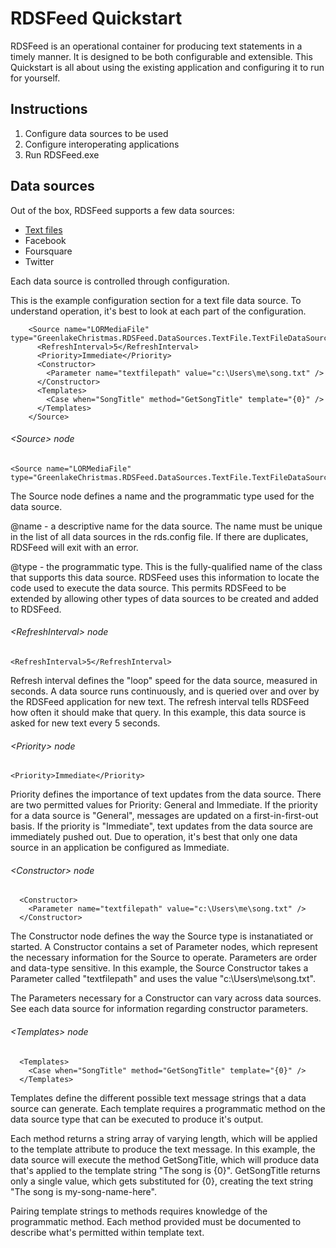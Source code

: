 ﻿# RDSFeed Quickstart

RDSFeed is an operational container for producing text statements in a timely manner. It is designed to
be both configurable and extensible. This Quickstart is all about using the existing application and
configuring it to run for yourself.

## Instructions
1. Configure data sources to be used
2. Configure interoperating applications
3. Run RDSFeed.exe

## Data sources

Out of the box, RDSFeed supports a few data sources:

* [Text files](https://github.com/greenlakexmas/RDSFeed/edit/master/DataSources/TextFile/TEXTFILES.md)
* Facebook
* Foursquare
* Twitter

Each data source is controlled through configuration.

This is the example configuration section for a text file data source. To understand operation, it's best
to look at each part of the configuration.

```
    <Source name="LORMediaFile" type="GreenlakeChristmas.RDSFeed.DataSources.TextFile.TextFileDataSource">
      <RefreshInterval>5</RefreshInterval>
      <Priority>Immediate</Priority>
      <Constructor>
        <Parameter name="textfilepath" value="c:\Users\me\song.txt" />
      </Constructor>
      <Templates>
        <Case when="SongTitle" method="GetSongTitle" template="{0}" />
      </Templates>
    </Source>
```

###### &lt;Source&gt; node
```
<Source name="LORMediaFile" type="GreenlakeChristmas.RDSFeed.DataSources.TextFile.TextFileDataSource">
```
The Source node defines a name and the programmatic type used for the data source.

@name - a descriptive name for the data source. The name must be unique in the list of all data sources in the 
rds.config file. If there are duplicates, RDSFeed will exit with an error.

@type - the programmatic type. This is the fully-qualified name of the class that supports this data source.
RDSFeed uses this information to locate the code used to execute the data source. This permits RDSFeed to be
extended by allowing other types of data sources to be created and added to RDSFeed.

###### &lt;RefreshInterval&gt; node
```
<RefreshInterval>5</RefreshInterval>
```
Refresh interval defines the "loop" speed for the data source, measured in seconds. A data source runs 
continuously, and is queried over and over by the RDSFeed application for new text. The refresh interval
tells RDSFeed how often it should make that query. In this example, this data source is asked for new 
text every 5 seconds.

###### &lt;Priority&gt; node
```
<Priority>Immediate</Priority>
```

Priority defines the importance of text updates from the data source. There are two permitted values for
Priority: General and Immediate. If the priority for a data source is "General", messages are updated on a
first-in-first-out basis. If the priority is "Immediate", text updates from the data source are immediately
pushed out. Due to operation, it's best that only one data source in an application be configured as Immediate.


###### &lt;Constructor&gt; node
```
  <Constructor>
    <Parameter name="textfilepath" value="c:\Users\me\song.txt" />
  </Constructor>
```

The Constructor node defines the way the Source type is instanatiated or started. A Constructor contains a 
set of Parameter nodes, which represent the necessary information for the Source to operate. Parameters are
order and data-type sensitive. In this example, the Source Constructor takes a Parameter called "textfilepath" 
and uses the value "c:\Users\me\song.txt".

The Parameters necessary for a Constructor can vary across data sources. See each data source for information
regarding constructor parameters.


###### &lt;Templates&gt; node
```
  <Templates>
    <Case when="SongTitle" method="GetSongTitle" template="{0}" />
  </Templates>
```

Templates define the different possible text message strings that a data source can generate. Each 
template requires a programmatic method on the data source type that can be executed to produce it's
output.

Each method returns a string array of varying length, which will be applied to the template attribute 
to produce the text message. In this example, the data source will execute the method GetSongTitle, 
which will produce data that's applied to the template string "The song is {0}". GetSongTitle returns 
only a single value, which gets substituted for {0}, creating the text string 
"The song is my-song-name-here".

Pairing template strings to methods requires knowledge of the programmatic method. Each
method provided must be documented to describe what's permitted within template text.
